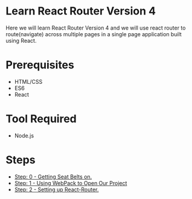 <h1> Learn React Router Version 4 </h1>

Here we will learn React Router Version 4 and we will use react router to route(navigate) across multiple pages in a single page application built using React.

<h1> Prerequisites </h1>
<ul>
  <li>HTML/CSS</li>
  <li>ES6</li>
  <li>React</li>
</ul>

<h1>Tool Required</h1>
<ul>
  <li>Node.js</li>
</ul>
<h1> Steps </h1>
<ul>
  <a href = 'https://github.com/NadeemShakya/ReactRouter-V4/tree/Step-0' > <li> Step: 0 - Getting Seat Belts on.</li> </a>
  <a href = 'https://github.com/NadeemShakya/ReactRouter-V4/blob/Step-1/README.md'> <li> Step: 1 - Using WebPack to Open Our Project </li>   </a>
  <a href = 'https://github.com/NadeemShakya/ReactRouter-V4/blob/Step-2/README.md' > <li> Step: 2 - Setting up React-Router.</li> </a>
  
</ul>


